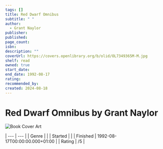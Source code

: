 ```yaml
---
tags: []
title: Red Dwarf Omnibus
subtitle: " "
author:
  - Grant Naylor
publisher: 
published: 
page_count: 
isbn: 
description: ""
coverUrl: https://covers.openlibrary.org/b/olid/OL7349365M-M.jpg
shelf: read
owned: true
start_date: 
end_date: 1992-08-17
rating: 
recommended_by: 
created: 2024-08-18
---
```


# Red Dwarf Omnibus by Grant Naylor

![Book Cover Art](https://covers.openlibrary.org/b/olid/OL7349365M-M.jpg)


| --- | --- |
| Genre |  |
| Started |  |
| Finished | 1992-08-17T00:00:00.000+01:00 |
| Rating | /5 |

